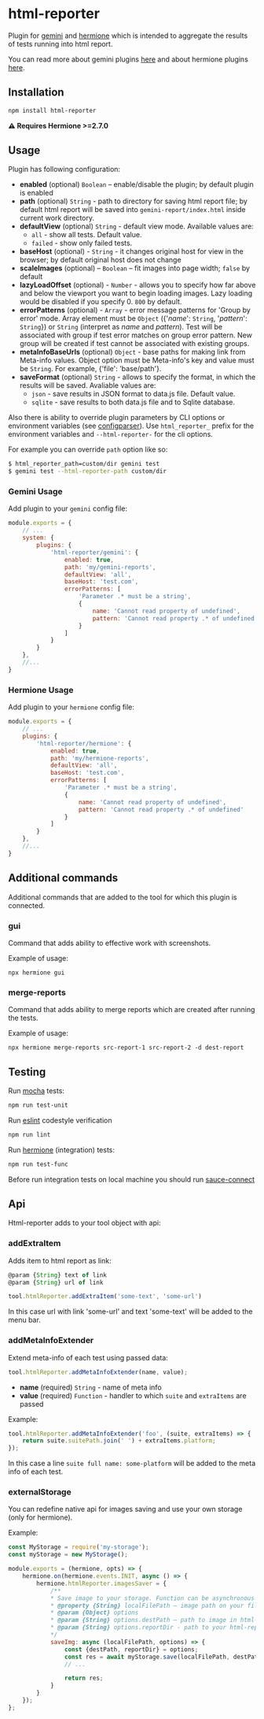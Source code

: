 # html-reporter

Plugin for [gemini](https://github.com/gemini-testing/gemini) and [hermione](https://github.com/gemini-testing/hermione) which is intended to aggregate the results of tests running into html report.

You can read more about gemini plugins [here](https://github.com/gemini-testing/gemini/blob/master/doc/plugins.md) and about hermione plugins [here](https://github.com/gemini-testing/hermione#plugins).

## Installation

```bash
npm install html-reporter
```

**:warning: Requires Hermione >=2.7.0**

## Usage

Plugin has following configuration:

* **enabled** (optional) `Boolean` – enable/disable the plugin; by default plugin is enabled
* **path** (optional) `String` - path to directory for saving html report file; by
default html report will be saved into `gemini-report/index.html` inside current work
directory.
* **defaultView** (optional) `String` - default view mode. Available values are:
  * `all` - show all tests. Default value.
  * `failed` - show only failed tests.
* **baseHost** (optional) - `String` - it changes original host for view in the browser; by default original host does not change
* **scaleImages** (optional) – `Boolean` – fit images into page width; `false` by default
* **lazyLoadOffset** (optional) - `Number` - allows you to specify how far above and below the viewport you want to begin loading images. Lazy loading would be disabled if you specify 0. `800` by default.
* **errorPatterns** (optional) - `Array` - error message patterns for 'Group by error' mode.
Array element must be `Object` ({'*name*': `String`, '*pattern*': `String`}) or `String` (interpret as *name* and *pattern*).
Test will be associated with group if test error matches on group error pattern.
New group will be created if test cannot be associated with existing groups.
* **metaInfoBaseUrls** (optional) `Object` - base paths for making link from Meta-info values. Object option must be Meta-info's key and value must be `String`. For example, {'file': 'base/path'}.
* **saveFormat** (optional) `String` - allows to specify the format, in which the results will be saved. Avaliable values are:
  * `json` - save results in JSON format to data.js file. Default value.
  * `sqlite` - save results to both data.js file and to Sqlite database. 
  
Also there is ability to override plugin parameters by CLI options or environment variables
(see [configparser](https://github.com/gemini-testing/configparser)).
Use `html_reporter_` prefix for the environment variables and `--html-reporter-` for the cli options.

For example you can override `path` option like so:
```bash
$ html_reporter_path=custom/dir gemini test
$ gemini test --html-reporter-path custom/dir
```

### Gemini Usage

Add plugin to your `gemini` config file:

```js
module.exports = {
    // ...
    system: {
        plugins: {
            'html-reporter/gemini': {
                enabled: true,
                path: 'my/gemini-reports',
                defaultView: 'all',
                baseHost: 'test.com',
                errorPatterns: [
                    'Parameter .* must be a string',
                    {
                        name: 'Cannot read property of undefined',
                        pattern: 'Cannot read property .* of undefined'
                    }
                ]
            }
        }
    },
    //...
}
```

### Hermione Usage

Add plugin to your `hermione` config file:

```js
module.exports = {
    // ...
    plugins: {
        'html-reporter/hermione': {
            enabled: true,
            path: 'my/hermione-reports',
            defaultView: 'all',
            baseHost: 'test.com',
            errorPatterns: [
                'Parameter .* must be a string',
                {
                    name: 'Cannot read property of undefined',
                    pattern: 'Cannot read property .* of undefined'
                }
            ]
        }
    },
    //...
}
```

## Additional commands

Additional commands that are added to the tool for which this plugin is connected.

### gui

Command that adds ability to effective work with screenshots.

Example of usage:
```
npx hermione gui
```

### merge-reports

Command that adds ability to merge reports which are created after running the tests.

Example of usage:
```
npx hermione merge-reports src-report-1 src-report-2 -d dest-report
```


## Testing

Run [mocha](http://mochajs.org) tests:
```bash
npm run test-unit
```

Run [eslint](http://eslint.org) codestyle verification
```bash
npm run lint
```

Run [hermione](https://github.com/gemini-testing/hermione) (integration) tests:
```bash
npm run test-func
```

Before run integration tests on local machine you should run [sauce-connect](https://wiki.saucelabs.com/display/DOCS/Basic+Sauce+Connect+Proxy+Setup)

## Api

Html-reporter adds to your tool object with api:

### addExtraItem

Adds item to html report as link:

```js
@param {String} text of link
@param {String} url of link

tool.htmlReporter.addExtraItem('some-text', 'some-url')
```

In this case url with link 'some-url' and text 'some-text' will be added to the menu bar.

### addMetaInfoExtender

Extend meta-info of each test using passed data:

```js
tool.htmlReporter.addMetaInfoExtender(name, value);
```

* **name** (required) `String` - name of meta info
* **value** (required) `Function` - handler to which `suite` and `extraItems` are passed

Example:
```js
tool.htmlReporter.addMetaInfoExtender('foo', (suite, extraItems) => {
    return suite.suitePath.join(' ') + extraItems.platform;
});
```

In this case a line `suite full name: some-platform` will be added to the meta info of each test.


### externalStorage

You can redefine native api for images saving and use your own storage (only for hermione).

Example:
```js
const MyStorage = require('my-storage');
const myStorage = new MyStorage();

module.exports = (hermione, opts) => {
    hermione.on(hermione.events.INIT, async () => {
        hermione.htmlReporter.imagesSaver = {
            /**
            * Save image to your storage. Function can be asynchronous or synchronous. It have to return path of saved image or destPath will be used by default.
            * @property {String} localFilePath – image path on your filesystem
            * @param {Object} options
            * @param {String} options.destPath – path to image in html-report
            * @param {String} options.reportDir - path to your html-report dir
            */
            saveImg: async (localFilePath, options) => {
                const {destPath, reportDir} = options;
                const res = await myStorage.save(localFilePath, destPath, reportDir)
                // ...

                return res;
            }
        }
    });
};
```
